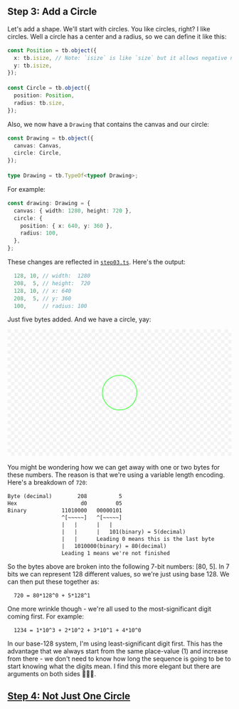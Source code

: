 ## Step 3: Add a Circle

Let's add a shape. We'll start with circles. You like circles, right? I like
circles. Well a circle has a center and a radius, so we can define it like
this:

```ts
const Position = tb.object({
  x: tb.isize, // Note: `isize` is like `size` but it allows negative numbers
  y: tb.isize,
});

const Circle = tb.object({
  position: Position,
  radius: tb.size,
});
```

Also, we now have a `Drawing` that contains the canvas and our circle:

```ts
const Drawing = tb.object({
  canvas: Canvas,
  circle: Circle,
});

type Drawing = tb.TypeOf<typeof Drawing>;
```

For example:

```ts
const drawing: Drawing = {
  canvas: { width: 1280, height: 720 },
  circle: {
    position: { x: 640, y: 360 },
    radius: 100,
  },
};
```

These changes are reflected in [`step03.ts`](./step03.ts). Here's the output:

```ts
  128, 10, // width:  1280
  208,  5, // height:  720
  128, 10, // x: 640
  208,  5, // y: 360
  100,     // radius: 100
```

Just five bytes added. And we have a circle, yay:

![Drawing](./drawing.png)

You might be wondering how we can get away with one or two bytes for these
numbers. The reason is that we're using a variable length encoding. Here's a
breakdown of `720`:

```
Byte (decimal)        208          5
Hex                    d0         05
Binary           11010000   00000101
                 ^[~~~~~]   ^[~~~~~]
                 |   |      |   |
                 |   |      |   101(binary) = 5(decimal)
                 |   |      Leading 0 means this is the last byte
                 |   1010000(binary) = 80(decimal)
                 Leading 1 means we're not finished
```

So the bytes above are broken into the following 7-bit numbers: [80, 5]. In 7
bits we can represent 128 different values, so we're just using base 128. We can
then put these together as:

```
  720 = 80*128^0 + 5*128^1
```

One more wrinkle though - we're all used to the most-significant digit coming
first. For example:

```
  1234 = 1*10^3 + 2*10^2 + 3*10^1 + 4*10^0
```

In our base-128 system, I'm using least-significant digit first. This has the
advantage that we always start from the same place-value (1) and increase from
there - we don't need to know how long the sequence is going to be to start
knowing what the digits mean. I find this more elegant but there are arguments
on both sides 🤷‍♂️🤓.

## [Step 4: Not Just One Circle](../step04/README.md)
